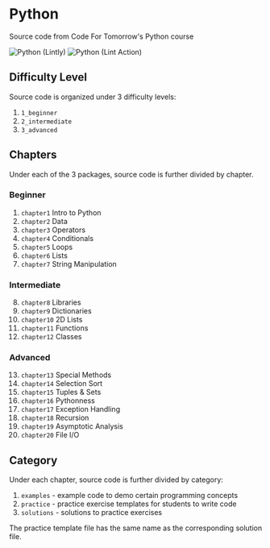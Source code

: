 # Python
Source code from Code For Tomorrow's Python course

![Python (Lintly)](https://github.com/code-for-tomorrow/python/workflows/Python%20(Lintly)/badge.svg)
![Python (Lint Action)](https://github.com/code-for-tomorrow/python/workflows/Python%20(Lint%20Action)/badge.svg)

## Difficulty Level
Source code is organized under 3 difficulty levels:
1. `1_beginner`
2. `2_intermediate`
3. `3_advanced`

## Chapters
Under each of the 3 packages, source code is further divided by chapter.
### Beginner
1. `chapter1` Intro to Python
2. `chapter2` Data
3. `chapter3` Operators
4. `chapter4` Conditionals
5. `chapter5` Loops
6. `chapter6` Lists
7. `chapter7` String Manipulation

### Intermediate
8. `chapter8` Libraries
9. `chapter9` Dictionaries
10. `chapter10` 2D Lists
11. `chapter11` Functions
12. `chapter12` Classes

### Advanced
13. `chapter13` Special Methods
14. `chapter14` Selection Sort
15. `chapter15` Tuples & Sets
16. `chapter16` Pythonness
17. `chapter17` Exception Handling
18. `chapter18` Recursion
19. `chapter19` Asymptotic Analysis
20. `chapter20` File I/O

## Category
Under each chapter, source code is further divided by category:
1. `examples` - example code to demo certain programming concepts
2. `practice` - practice exercise templates for students to write code
3. `solutions` - solutions to practice exercises

The practice template file has the same name as the corresponding solution file.
